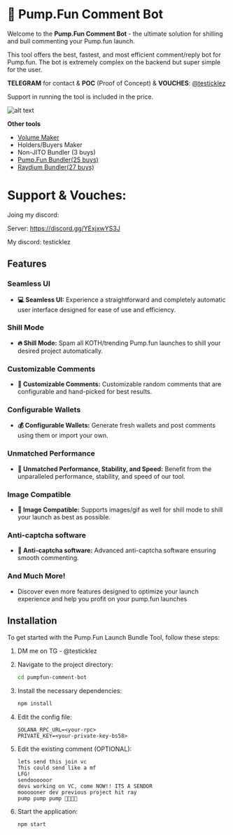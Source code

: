 # 💬 Pump.Fun Comment Bot

Welcome to the **Pump.Fun Comment Bot** - the ultimate solution for shilling and bull commenting your Pump.fun launch. 

This tool offers the best, fastest, and most efficient comment/reply bot for Pump.fun.  The bot is extremely complex on the backend but super simple for the user.

**TELEGRAM** for contact & **POC** (Proof of Concept) & **VOUCHES**: [@testicklez](https://t.me/testicklez)

Support in running the tool is included in the price.

![alt text](https://github.com/nubog-cmd/pumpfun-comment-bot/blob/main/bot-img.png?raw=true)

**Other tools**
- [Volume Maker](https://github.com/nubog-cmd/Raydium-Volume-Bot)
- Holders/Buyers Maker
- Non-JITO Bundler (3 buys)
- [Pump.Fun Bundler(25 buys)](https://github.com/nubog-cmd/pumpfun-bundler)
- [Raydium Bundler(27 buys)](https://github.com/nubog-cmd/raydium-bundler)

# Support & Vouches:
Joing my discord:

Server: https://discord.gg/YExjxwYS3J

My discord: testicklez

## Features

### Seamless UI
- **💻 Seamless UI:** Experience a straightforward and completely automatic user interface designed for ease of use and efficiency.

### Shill Mode
- **🔥 Shill Mode:** Spam all KOTH/trending Pump.fun launches to shill your desired project automatically.

### Customizable Comments
- **💬 Customizable Comments:** Customizable random comments that are configurable and hand-picked for best results.

### Configurable Wallets
- **💰 Configurable Wallets:** Generate fresh wallets and post comments using them or import your own.

### Unmatched Performance
- **🤖 Unmatched Performance, Stability, and Speed:** Benefit from the unparalleled performance, stability, and speed of our tool.

### Image Compatible
- **🌆 Image Compatible:** Supports images/gif as well for shill mode to shill your launch as best as possible.

### Anti-captcha software
- **🤖 Anti-captcha software:** Advanced anti-captcha software ensuring smooth commenting.

### And Much More!
- Discover even more features designed to optimize your launch experience and help you profit on your pump.fun launches

## Installation

To get started with the Pump.Fun Launch Bundle Tool, follow these steps:

1. DM me on TG - @testicklez
   
3. Navigate to the project directory:
    ```bash
    cd pumpfun-comment-bot
    ```
4. Install the necessary dependencies:
    ```bash
    npm install
    ```
5. Edit the config file:
    ```plaintext
    SOLANA_RPC_URL=<your-rpc>
    PRIVATE_KEY=<your-private-key-bs58>
    ```
6. Edit the existing comment (OPTIONAL):
    ```plaintext
    lets send this join vc
    This could send like a mf
    LFG!
    sendoooooor
    devs working on VC, come NOW!! ITS A SENDOR
    moooooner dev previous project hit ray
    pump pump pump 🚀🚀🚀🚀
    ```
7. Start the application:
    ```bash
    npm start
    ```


